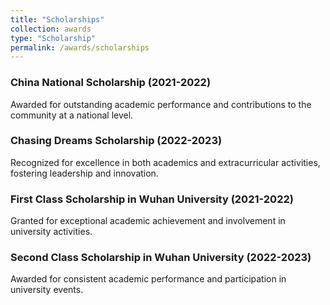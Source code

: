 ```yaml
---
title: "Scholarships"
collection: awards
type: "Scholarship"
permalink: /awards/scholarships
---
```


### China National Scholarship (2021-2022)
Awarded for outstanding academic performance and contributions to the community at a national level.

### Chasing Dreams Scholarship (2022-2023)
Recognized for excellence in both academics and extracurricular activities, fostering leadership and innovation.

### First Class Scholarship in Wuhan University (2021-2022)
Granted for exceptional academic achievement and involvement in university activities.

### Second Class Scholarship in Wuhan University (2022-2023)
Awarded for consistent academic performance and participation in university events.
